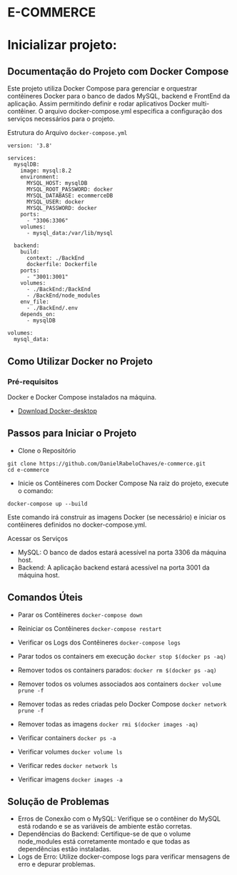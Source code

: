 # E-COMMERCE

# Inicializar projeto:

## Documentação do Projeto com Docker Compose

Este projeto utiliza Docker Compose para gerenciar e orquestrar contêineres Docker para o banco de dados MySQL, backend e FrontEnd da aplicação. Assim permitindo definir e rodar aplicativos Docker multi-contêiner. O arquivo docker-compose.yml especifica a configuração dos serviços necessários para o projeto.

Estrutura do Arquivo ```docker-compose.yml```

```
version: '3.8'

services:
  mysqlDB:
    image: mysql:8.2
    environment:
      MYSQL_HOST: mysqlDB
      MYSQL_ROOT_PASSWORD: docker
      MYSQL_DATABASE: ecommerceDB
      MYSQL_USER: docker
      MYSQL_PASSWORD: docker
    ports:
      - "3306:3306"
    volumes:
      - mysql_data:/var/lib/mysql

  backend:
    build:
      context: ./BackEnd
      dockerfile: Dockerfile
    ports:
      - "3001:3001"
    volumes:
      - ./BackEnd:/BackEnd
      - /BackEnd/node_modules
    env_file:
      - ./BackEnd/.env
    depends_on:
      - mysqlDB
      
volumes:
  mysql_data:

```

## Como Utilizar Docker no Projeto

### Pré-requisitos
Docker e Docker Compose instalados na máquina.
*   [Download Docker-desktop](https://www.docker.com/products/docker-desktop/)

## Passos para Iniciar o Projeto

*   Clone o Repositório

```
git clone https://github.com/DanielRabeloChaves/e-commerce.git
cd e-commerce
```

*   Inicie os Contêineres com Docker Compose
Na raiz do projeto, execute o comando:
```
docker-compose up --build
```
Este comando irá construir as imagens Docker (se necessário) e iniciar os contêineres definidos no docker-compose.yml.

Acessar os Serviços
*   MySQL: O banco de dados estará acessível na porta 3306 da máquina host.
*   Backend: A aplicação backend estará acessível na porta 3001 da máquina host.

## Comandos Úteis

*   Parar os Contêineres
```docker-compose down```

*   Reiniciar os Contêineres
```docker-compose restart```

*   Verificar os Logs dos Contêineres
```docker-compose logs```

*   Parar todos os containers em execução
```docker stop $(docker ps -aq)```

*   Remover todos os containers parados:
```docker rm $(docker ps -aq)```

*   Remover todos os volumes associados aos containers 
```docker volume prune -f```

*   Remover todas as redes criadas pelo Docker Compose
```docker network prune -f```

*   Remover todas as imagens
```docker rmi $(docker images -aq)```

*   Verificar containers
```docker ps -a```

*   Verificar volumes
```docker volume ls```

*   Verificar redes
```docker network ls```

*   Verificar imagens
```docker images -a```


## Solução de Problemas
*   Erros de Conexão com o MySQL: Verifique se o contêiner do MySQL está rodando e se as variáveis de ambiente estão corretas.
*   Dependências do Backend: Certifique-se de que o volume node_modules está corretamente montado e que todas as dependências estão instaladas.
*   Logs de Erro: Utilize docker-compose logs para verificar mensagens de erro e depurar problemas.